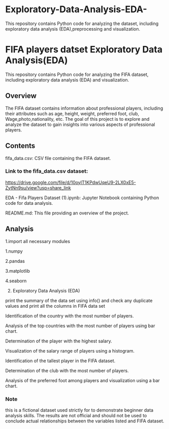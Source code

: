 # Exploratory-Data-Analysis-EDA-
This repository contains Python code for analyzing the dataset, including exploratory data analysis (EDA),preprocessing and visualization.
# FIFA players datset Exploratory Data Analysis(EDA)
This repository contains Python code for analyzing the FIFA dataset, including exploratory data analysis (EDA) and visualization.

## Overview

The FIFA dataset contains information about professional players, including their attributes such as age, height, weight, preferred foot, club, Wage,photo,nationality, etc. The goal of this project is to explore and analyze the dataset to gain insights into various aspects of professional  players.


## Contents

fifa_data.csv: CSV file containing the FIFA dataset.

### Link to the fifa_data.csv dataset:
https://drive.google.com/file/d/10oyIT1KPdwUqeU9-2LX0xE5-ZytNn9su/view?usp=share_link



EDA - Fifa Players Dataset  (1).ipynb: Jupyter Notebook containing Python code for data analysis.

README.md: This file providing an overview of the project.


## Analysis

1.import all necessary modules

  1.numpy

  2.pandas

  3.matplotlib

  4.seaborn
  
2. Exploratory Data Analysis (EDA)
   
  print the summary of the data set using info() and check any duplicate values and print all the columns in FIFA       data set
  
  Identification of the country with the most number of players.
  
  Analysis of the top countries with the most number of players using bar chart.
  
  Determination of the player with the highest salary.
  
  Visualization of the salary range of players using a histogram.
  
  Identification of the tallest player in the FIFA dataset.
  
  Determination of the club with the most number of players.
  
  Analysis of the preferred foot among players and visualization using a bar chart.

  ###  Note
  
  this is a fictional dataset used strictly for to demonstrate beginner data analysis skills. The results are not 
  official and should not be used to conclude actual relationships between the variables listed and FIFA dataset.

  
